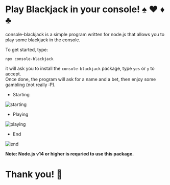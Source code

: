# Play Blackjack in your console! ♠ ♥ ♦ ♣

console-blackjack is a simple program written for node.js that allows you to play some blackjack in the console.

To get started, type: <br>

```
npx console-blackjack
```

it will ask you to install the `console-blackjack` package, type `yes` or `y` to accept. <br>
Once done, the program will ask for a name and a bet, then enjoy some gambling (not really :P).

- Starting

![starting](https://i.imgur.com/yPmuouH.png)

- Playing

![playing](https://i.imgur.com/jPCzfdX.png)

- End

![end](https://i.imgur.com/m7VC83R.png)

**Note: Node.js v14 or higher is requried to use this package.**

# Thank you! 💞

